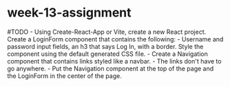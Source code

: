 # week-13-assignment 

#TODO
    - Using Create-React-App or Vite, create a new React project. Create a LoginForm component that contains the following:
    - Username and password input fields, an h3 that says Log In, with a border. Style the component using the default generated CSS file.
    - Create a Navigation component that contains links styled like a navbar.
    - The links don't have to go anywhere.
    - Put the Navigation component at the top of the page and the LoginForm in the center of the page.